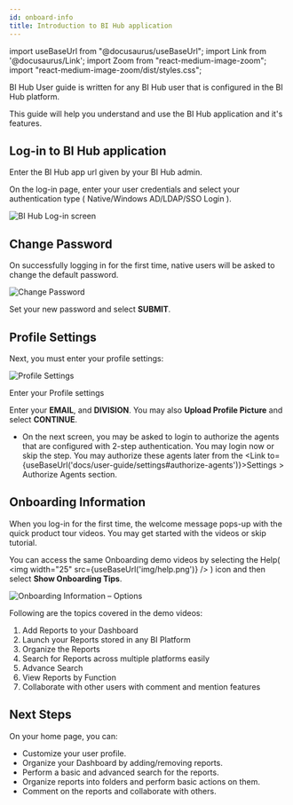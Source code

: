 ```yaml
---
id: onboard-info
title: Introduction to BI Hub application
---
```


import useBaseUrl from "@docusaurus/useBaseUrl";
import Link from '@docusaurus/Link';
import Zoom from "react-medium-image-zoom";
import "react-medium-image-zoom/dist/styles.css";

BI Hub User guide is written for any BI Hub user that is configured in the BI Hub platform.

This guide will help you understand and use the BI Hub application and it's features.

## Log-in to BI Hub application

Enter the BI Hub app url given by your BI Hub admin.

On the log-in page, enter your user credentials and select your authentication type ( Native/Windows AD/LDAP/SSO Login ).

<div class="center">
  <Zoom>
    <img alt="BI Hub Log-in screen" src={useBaseUrl('/doc-images/fig3_3-web-verification.png')}/>
  </Zoom>
</div>

## Change Password

On successfully logging in for the first time, native users will be asked to change the default password.

<div class="center">
  <Zoom>
    <img alt="Change Password" src={useBaseUrl('doc-images/user-guide/change-passwd.png')}/>
  </Zoom>
</div>

Set your new password and select **SUBMIT**.

## Profile Settings

Next, you must enter your profile settings:

<div class="center">
  <Zoom>
    <img alt="Profile Settings" src={useBaseUrl('doc-images/user-guide/profile-settings.png')}/>
  </Zoom>
  <p>Enter your Profile settings</p>
</div>

Enter your **EMAIL**, and **DIVISION**. You may also **Upload Profile Picture** and select **CONTINUE**.

* On the next screen, you may be asked to login to authorize the agents that are configured with 2-step authentication. You may login now or skip the step. You may authorize these agents later from the <Link to={useBaseUrl('docs/user-guide/settings#authorize-agents')}>Settings > Authorize Agents</Link> section.

## Onboarding Information

When you log-in for the first time, the welcome message pops-up with the quick product tour videos.
You may get started with the videos or skip tutorial.

You can access the same Onboarding demo videos by selecting the Help( <img width="25" src={useBaseUrl('img/help.png')} /> ) icon and then select **Show Onboarding Tips**.

<div class="center">
  <Zoom>
    <img alt="Onboarding Information – Options" src={useBaseUrl('doc-images/user-guide/dashboard.png')}/>
  </Zoom>
</div>

Following are the topics covered in the demo videos:

1. Add Reports to your Dashboard
1. Launch your Reports stored in any BI Platform
1. Organize the Reports
1. Search for Reports across multiple platforms easily
1. Advance Search
1. View Reports by Function
1. Collaborate with other users with comment and mention features

## Next Steps

On your home page, you can:

* Customize your user profile.
* Organize your Dashboard by adding/removing reports.
* Perform a basic and advanced search for the reports.
* Organize reports into folders and perform basic actions on them.
* Comment on the reports and collaborate with others.
